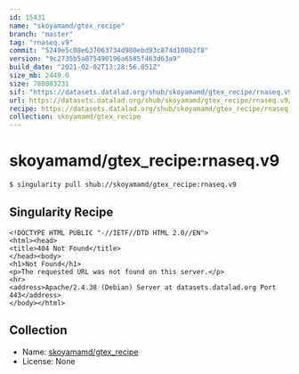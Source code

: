 ```yaml
---
id: 15431
name: "skoyamamd/gtex_recipe"
branch: "master"
tag: "rnaseq.v9"
commit: "5249e5c08e637063734d980ebd93c874d100b2f8"
version: "9c2735b5a875490196a6585f463d63a9"
build_date: "2021-02-02T13:28:56.051Z"
size_mb: 2449.0
size: 780083231
sif: "https://datasets.datalad.org/shub/skoyamamd/gtex_recipe/rnaseq.v9/2021-02-02-5249e5c0-9c2735b5/9c2735b5a875490196a6585f463d63a9.sif"
url: https://datasets.datalad.org/shub/skoyamamd/gtex_recipe/rnaseq.v9/2021-02-02-5249e5c0-9c2735b5/
recipe: https://datasets.datalad.org/shub/skoyamamd/gtex_recipe/rnaseq.v9/2021-02-02-5249e5c0-9c2735b5/Singularity
collection: skoyamamd/gtex_recipe
---
```


# skoyamamd/gtex_recipe:rnaseq.v9

```bash
$ singularity pull shub://skoyamamd/gtex_recipe:rnaseq.v9
```

## Singularity Recipe

```singularity
<!DOCTYPE HTML PUBLIC "-//IETF//DTD HTML 2.0//EN">
<html><head>
<title>404 Not Found</title>
</head><body>
<h1>Not Found</h1>
<p>The requested URL was not found on this server.</p>
<hr>
<address>Apache/2.4.38 (Debian) Server at datasets.datalad.org Port 443</address>
</body></html>
```

## Collection

 - Name: [skoyamamd/gtex_recipe](https://github.com/skoyamamd/gtex_recipe)
 - License: None

